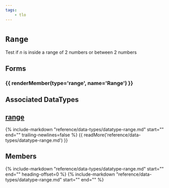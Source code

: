 ```yaml
---
tags:
    - tlo
---
```

# `Range`

<!--tlo-desc-start-->
Test if _n_ is inside a range of 2 numbers or between 2 numbers
<!--tlo-desc-end-->
## Forms
<!--tlo-forms-start-->
### {{ renderMember(type='range', name='Range') }}
<!--tlo-forms-end-->

## Associated DataTypes

## [range](../data-types/datatype-range.md)
{%
  include-markdown "reference/data-types/datatype-range.md"
  start="<!--dt-desc-start-->"
  end="<!--dt-desc-end-->"
  trailing-newlines=false
%} {{ readMore('reference/data-types/datatype-range.md') }}

<h2>Members</h2>
{%
  include-markdown "reference/data-types/datatype-range.md"
  start="<!--dt-members-start-->"
  end="<!--dt-members-end-->"
  heading-offset=0
%}
{%
  include-markdown "reference/data-types/datatype-range.md"
  start="<!--dt-linkrefs-start-->"
  end="<!--dt-linkrefs-end-->"
%}

<!--tlo-linkrefs-start-->
[range]: ../data-types/datatype-range.md
<!--tlo-linkrefs-end-->
